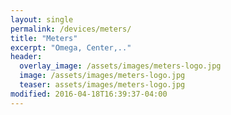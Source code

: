 ```yaml
---
layout: single
permalink: /devices/meters/
title: "Meters"
excerpt: "Omega, Center,.."
header:
  overlay_image: /assets/images/meters-logo.jpg
  image: /assets/images/meters-logo.jpg
  teaser: assets/images/meters-logo.jpg
modified: 2016-04-18T16:39:37-04:00
---
```



